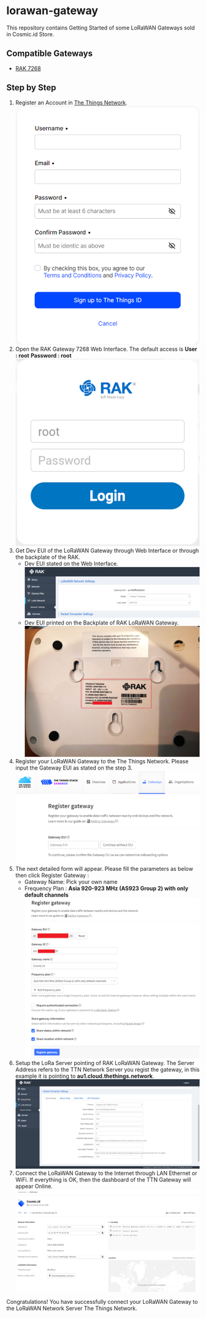 # lorawan-gateway
This repository contains Getting Started of some LoRaWAN Gateways sold in Cosmic.id Store.

## Compatible Gateways

* [RAK 7268](https://www.tokopedia.com/cosmic-iot/gateway-lora-lorawan-merk-rak-tipe-rak7268c-wisgate-edge-lite-2) 

## Step by Step

1. Register an Account in [The Things Network](https://au1.cloud.thethings.network/). ![TTN Account Registration](assets/ttn-registration.png "TTN Account Registration")
2. Open the RAK Gateway 7268 Web Interface. 
The default access is 
**User : root**
**Password : root**
![RAK Login Page](/assets/rak-login.png)
3. Get Dev EUI of the LoRaWAN Gateway through Web Interface or through the backplate of the RAK. 
    * Dev EUI stated on the Web Interface. ![RAK Device EUI](/assets/rak-deveui-web.png) 
    * Dev EUI printed on the Backplate of RAK LoRaWAN Gateway. 
![RAK Device EUI](/assets/rak-deveui-backplate.jpg)
4. Register your LoRaWAN Gateway to the The Things Network. Please input the Gateway EUI as stated on the step 3. ![Register Gateway](/assets/register-gateway.png)
5. The next detailed form will appear. Please fill the parameters as below then click Register Gateway : 
    * Gateway Name: Pick your own name
    * Frequency Plan : **Asia 920-923 MHz (AS923 Group 2) with only default channels**
![Register Gateway](/assets/ttn-register-gateway.png)
6. Setup the LoRa Server pointing of RAK LoRaWAN Gateway. The Server Address refers to the TTN Network Server you regist the gateway, in this example it is pointing to **au1.cloud.thethings.network**.  
![LoRaWAN Network Server](/assets/rak-network-server.png)  
7. Connect the LoRaWAN Gateway to the Internet through LAN Ethernet or WiFi. If everything is OK, then the dashboard of the TTN Gateway will appear Online.
![Online Gateway](/assets/ttn-gateway-dashboard.png)

Congratulations! You have successfully connect your LoRaWAN Gateway to the LoRaWAN Network Server The Things Network.


